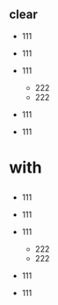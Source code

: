 
## clear
- 111
- 111
- 111
  - 222
  - 222

- 111
- 111

# with <p>
- 111
- 111
- 111
  - 222
  - 222

- 111
- 111
